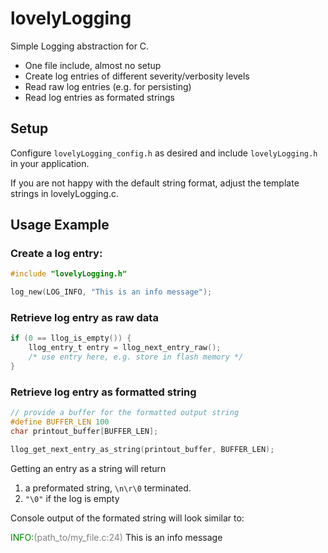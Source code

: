 # lovelyLogging

Simple Logging abstraction for C.

- One file include, almost no setup
- Create log entries of different severity/verbosity levels
- Read raw log entries (e.g. for persisting)
- Read log entries as formated strings

## Setup

Configure `lovelyLogging_config.h` as desired and include `lovelyLogging.h` in
your application.

If you are not happy with the default string format, adjust the template
strings in lovelyLogging.c.

## Usage Example

### Create a log entry:

``` C
#include "lovelyLogging.h"

log_new(LOG_INFO, "This is an info message");
```

### Retrieve log entry as raw data
``` C
if (0 == llog_is_empty()) {
    llog_entry_t entry = llog_next_entry_raw();
    /* use entry here, e.g. store in flash memory */
}
```

### Retrieve log entry as formatted string
``` C
// provide a buffer for the formatted output string
#define BUFFER_LEN 100
char printout_buffer[BUFFER_LEN];

llog_get_next_entry_as_string(printout_buffer, BUFFER_LEN);
```
Getting an entry as a string will return
1. a preformated string, `\n\r\0` terminated.
2. `"\0"` if the log is empty

Console output of the formated string will look similar to:

 <span style="color:green">INFO:</span><span
 style="color:grey">(path_to/my_file.c:24)</span> This is an info message
